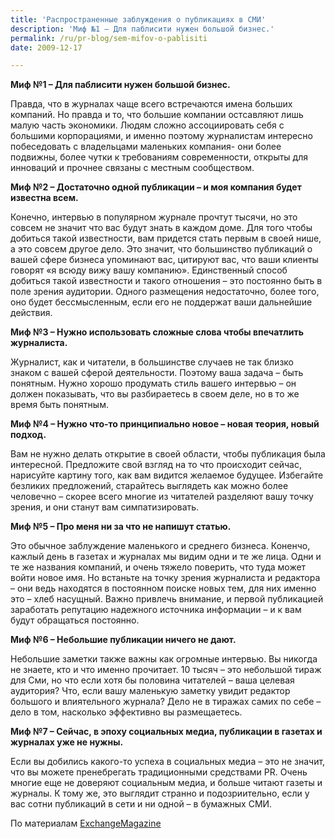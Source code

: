 ```yaml
---
title: 'Распространенные заблуждения о публикациях в СМИ'
description: 'Миф №1 – Для паблисити нужен большой бизнес.'
permalink: /ru/pr-blog/sem-mifov-o-pablisiti
date: 2009-12-17

---
```


<strong>Миф №1 – Для паблисити нужен большой бизнес.</strong>

 Правда, что в журналах чаще всего встречаются имена больших компаний. Но правда и то, что большие компании остсавляют лишь малую часть экономики. Людям сложно ассоциировать себя с большими корпорациями, и именно поэтому журналистам интересно побеседовать с владельцами маленьких компания-  они более подвижны, более чутки к требованиям современности, открыты для инноваций и прочнее связаны с местным сообществом.

<strong>Миф №2 – Достаточно одной публикации – и моя компания будет известна всем.

</strong>Конечно, интервью в популярном журнале прочтут тысячи, но это совсем не значит что вас будут знать в каждом доме. Для того чтобы добиться такой известности, вам придется стать первым в своей нише, а это совсем другое дело. Это значит, что большинство публикаций о вашей сфере бизнеса упоминают вас, цитируют вас, что ваши клиенты говорят «я всюду вижу вашу компанию». Единственный способ добиться такой известности и такого отношения – это постоянно быть в поле зрения аудитории. Одного размещения недостаточно, более того, оно будет бессмысленным, если его не поддержат ваши дальнейшие действия.

<strong>Миф №3 – Нужно использовать сложные слова чтобы впечатлить журналиста.

</strong>Журналист, как и читатели, в большинстве случаев не так близко знаком с вашей сферой деятельности. Поэтому ваша задача – быть понятным. Нужно хорошо продумать стиль вашего интервью – он должен показывать, что вы разбираетесь в своем деле, но в то же время быть понятным.

<strong>Миф №4 – Нужно что-то принципиально новое – новая теория, новый подход.

</strong>Вам не нужно делать открытие в своей области, чтобы публикация была интересной. Предложите свой взгляд на то что происходит сейчас, нарисуйте картину того, как вам видится желаемое будущее. Избегайте безликих предложений, старайтесь выглядеть как можно более человечно – скорее всего многие из читателей разделяют вашу точку зрения, и они станут вам симпатизировать.

<strong>Миф №5 – Про меня ни за что не напишут статью.

</strong>Это обычное заблуждение маленького и среднего бизнеса. Коненчо, кажлый день в газетах и журналах мы видим одни и те же лица. Одни и те же названия компаний, и очень тяжело поверить, что туда может войти новое имя. Но встаньте на точку зрения журналиста и редактора – они ведь находятся в постоянном поиске новых тем, для них именно это – хлеб насущный. Важно привлечь внимание, и первой публикацией заработать репутацию надежного источника информации – и к вам будут обращаться постоянно.

<strong>Миф №6 – Небольшие публикации ничего не дают.

</strong>Небольшие заметки также важны как огромные интервью. Вы никогда не знаете, кто и что именно прочитает. 10 тысяч – это небольшой тираж для Сми, но что если хотя бы половина читателей – ваша целевая аудитория? Что, если вашу маленькую заметку увидит редактор большого и влиятельного журнала? Дело не в тиражах самих по себе – дело в том, насколько эффективно вы размещаетесь.

<strong>Миф №7 – Сейчас, в эпоху социальных медиа, публикации в газетах и журналах уже не нужны.

</strong>Если вы добились какого-то успеха в социальных медиа – это не значит, что вы можете пренебрегать традиционными средствами PR. Очень многие еще не доверяют социальным медиа, и больше читают газеты и журналы. К тому же, это выглядит странно и подозриительно, если у вас сотни публикаций в сети и ни одной – в бумажных СМИ.

По материалам <a href="https://www.exchangemagazine.com/morningpost/2009/week51/Wednesday/121611.htm">ExchangeMagazine</a>

